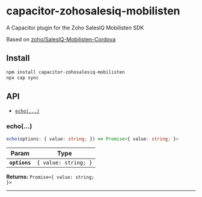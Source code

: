 # capacitor-zohosalesiq-mobilisten

A Capacitor plugin for the Zoho SalesIQ Mobilisten SDK

Based on [zoho/SalesIQ-Mobilisten-Cordova](https://github.com/zoho/SalesIQ-Mobilisten-Cordova)

## Install

```bash
npm install capacitor-zohosalesiq-mobilisten
npx cap sync
```

## API

<docgen-index>

* [`echo(...)`](#echo)

</docgen-index>

<docgen-api>
<!--Update the source file JSDoc comments and rerun docgen to update the docs below-->

### echo(...)

```typescript
echo(options: { value: string; }) => Promise<{ value: string; }>
```

| Param         | Type                            |
| ------------- | ------------------------------- |
| **`options`** | <code>{ value: string; }</code> |

**Returns:** <code>Promise&lt;{ value: string; }&gt;</code>

--------------------

</docgen-api>
